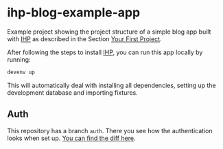 # ihp-blog-example-app
Example project showing the project structure of a simple blog app built with [IHP](https://github.com/digitallyinduced/ihp) as described in the Section [Your First Project](https://ihp.digitallyinduced.com/Guide/your-first-project.html).

After following the steps to install [IHP](https://ihp.digitallyinduced.com/Guide/installation.html), you can run this app locally by running:

```bash
devenv up
```

This will automatically deal with installing all dependencies, setting up the development database and importing fixtures.

## Auth

This repository has a branch `auth`. There you see how the authentication looks when set up. [You can find the diff here](https://github.com/digitallyinduced/ihp-blog-example-app/pull/1).
